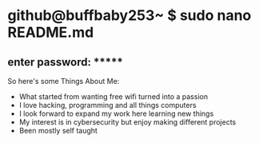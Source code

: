 # github@buffbaby253~ $ sudo nano README.md
## enter password: *****


So here's some Things About Me:
- What started from wanting free wifi turned into a passion
- I love hacking, programming and all things computers
- I look forward to expand my work here learning new things
- My interest is in cybersecurity but enjoy making different projects
- Been mostly self taught
